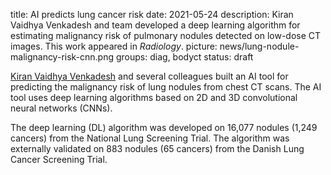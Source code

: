 title: AI predicts lung cancer risk
date: 2021-05-24
description: Kiran Vaidhya Venkadesh and team developed a deep learning algorithm for estimating malignancy risk of pulmonary nodules detected on low-dose CT images. This work appeared in _Radiology_.
picture: news/lung-nodule-malignancy-risk-cnn.png
groups: diag, bodyct
status: draft

[Kiran Vaidhya Venkadesh](member/kiran-vaidhya-venkadesh) and several colleagues built an AI tool for predicting the malignancy risk of lung nodules from chest CT scans. The AI tool uses deep learning algorithms based on 2D and 3D convolutional neural networks (CNNs).  

The deep learning (DL) algorithm was developed on 16,077 nodules (1,249 cancers) from the National Lung Screening Trial. The algorithm was externally validated on 883 nodules (65 cancers) from the Danish Lung Cancer Screening Trial. 
